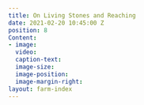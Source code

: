 ```yaml
---
title: On Living Stones and Reaching
date: 2021-02-20 10:45:00 Z
position: 8
Content:
- image: 
  video: 
  caption-text: 
  image-size: 
  image-position: 
  image-margin-right: 
layout: farm-index
---
```


